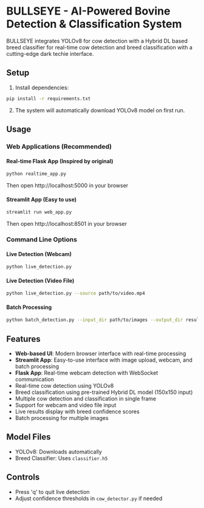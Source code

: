 # BULLSEYE - AI-Powered Bovine Detection & Classification System

BULLSEYE integrates YOLOv8 for cow detection with a Hybrid DL based breed classifier for real-time cow detection and breed classification with a cutting-edge dark techie interface.

## Setup

1. Install dependencies:
```bash
pip install -r requirements.txt
```

2. The system will automatically download YOLOv8 model on first run.

## Usage

### Web Applications (Recommended)

#### Real-time Flask App (Inspired by original)
```bash
python realtime_app.py
```
Then open http://localhost:5000 in your browser

#### Streamlit App (Easy to use)
```bash
streamlit run web_app.py
```
Then open http://localhost:8501 in your browser

### Command Line Options

#### Live Detection (Webcam)
```bash
python live_detection.py
```

#### Live Detection (Video File)
```bash
python live_detection.py --source path/to/video.mp4
```

#### Batch Processing
```bash
python batch_detection.py --input_dir path/to/images --output_dir results
```

## Features

- **Web-based UI**: Modern browser interface with real-time processing
- **Streamlit App**: Easy-to-use interface with image upload, webcam, and batch processing
- **Flask App**: Real-time webcam detection with WebSocket communication
- Real-time cow detection using YOLOv8
- Breed classification using pre-trained Hybrid DL model (150x150 input)
- Multiple cow detection and classification in single frame
- Support for webcam and video file input
- Live results display with breed confidence scores
- Batch processing for multiple images

## Model Files

- YOLOv8: Downloads automatically
- Breed Classifier: Uses `classifier.h5`

## Controls

- Press 'q' to quit live detection
- Adjust confidence thresholds in `cow_detector.py` if needed
